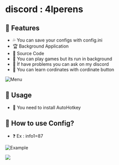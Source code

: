 # discord : 4lperens

## 💚 Features
 - 💦 You can save your configs with config.ini 
 - 🏆 Background Application
 - 🌙 Source Code
 - 🎲 You can play games but its run in background 
 - 📩 İf have problems you can ask on my discord
 - 📩 You can learn cordinates with cordinate button

![Menu](https://cdn.discordapp.com/attachments/919649724204744735/1132416065993986160/image.png)

## 🎈 Usage
 - 🧾 You need to install AutoHotkey

## 🧶 How to use Config?
 - ❓ Ex : info1=87
 
 ![Example](https://cdn.discordapp.com/attachments/919649724204744735/1132415084640092262/image.png)


 [![](https://visitcount.itsvg.in/api?id=iAlperenS&icon=0&color=0)](https://visitcount.itsvg.in)



